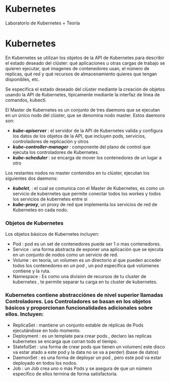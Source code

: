 # Kubernetes
Laboratorio de Kubernetes + Teoría 

# Kubernetes 

 En Kubernetes se utilizan los objetos de la API de Kubernetes para describir el estado deseado del clúster: qué aplicaciones u otras cargas de trabajo se quieren ejecutar, qué imagenes de contenedores usan, el número de replicas, qué red y qué recursos de almacenamiento quieres que tengan disponibles, etc. 

 Se especifica el estado deseado del clúster mediante la creación de objetos usando la API de Kubernetes, típicamente mediante la interfaz de línea de comandos, kubectl.

 El Master de Kubernetes es un conjunto de tres daemons que se ejecutan en un único nodo del clúster, que se denomina nodo master. Estos daemons son: 
 
 - ***kube-apiserver***          : el servidor de la API de Kubernetes valida y configura los datos de los objetos de la API, que incluyen pods, servicios, controladores de replicación y otros
 - ***kube-controller-manager*** : componente del plano de control que ejecuta los controladores de Kubernetes.
 - ***kube-scheduler***          : se encarga de mover los contenedores de un lugar a otro


Los restantes nodos no master contenidos en tu clúster, ejecutan los siguientes dos daemons:

- ***kubelet***,  : el cual se comunica con el Master de Kubernetes, es como un servicio de kubernetes que permite conectar todos los workes y todos los servicios de kubernetes entre si 
- ***kube-proxy***, un proxy de red que implementa los servicios de red de Kubernetes en cada nodo.


### **Objetos de Kubernetes**

Los objetos básicos de Kubernetes incluyen:

- Pod         : pod es un set de contenedores puede ser 1 o mas contenedores.
- Service     : una forma abstracta de exponer una aplicación que se ejecuta en un conjunto de nodos como un servicio de red.
- Volume      : en teoría, un volumen es un directorio al que pueden acceder todos los contenedores en un pod , un pod especifica qué volúmenes contiene y la ruta.
- Namespace   : Es como una division de recursos de tu cluster de kubernetes , te permite separar tu carga en tu cluster de kubernetes.

### Kubernetes contiene abstracciónes de nivel superior llamadas Controladores. Los Controladores se basan en los objetos básicos y proporcionan funcionalidades adicionales sobre ellos. Incluyen:

- ReplicaSet  : mantiene un conjunto estable de réplicas de Pods ejecutándose en todo momento.
- Deployment  : es un template para crear pods , declaro las replicas kubernetes se encarga que corran todo el tiempo.
- StatefulSet : una forma de crear pods que tienen un volumen( este disco va estar atado a este pod y la data no se va a perder) (base de datos)
- DaemonSet   : es una forma de deployar un pod , pero este pod va estar deployado en todos los nodos.
- Job         : un Job crea uno o más Pods y se asegura de que un número específico de ellos termina de forma satisfactoria.
